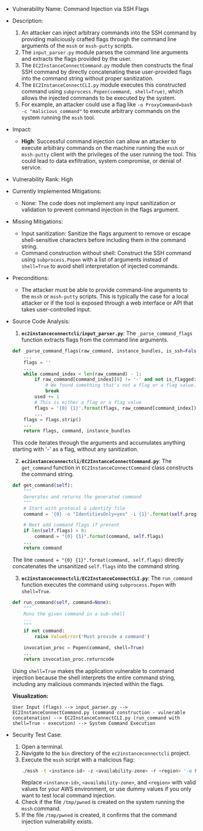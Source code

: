 - Vulnerability Name: Command Injection via SSH Flags
- Description:
    1. An attacker can inject arbitrary commands into the SSH command by providing maliciously crafted flags through the command line arguments of the `mssh` or `mssh-putty` scripts.
    2. The `input_parser.py` module parses the command line arguments and extracts the flags provided by the user.
    3. The `EC2InstanceConnectCommand.py` module then constructs the final SSH command by directly concatenating these user-provided flags into the command string without proper sanitization.
    4. The `EC2InstanceConnectCLI.py` module executes this constructed command using `subprocess.Popen(command, shell=True)`, which allows the injected commands to be executed by the system.
    5. For example, an attacker could use a flag like `-o ProxyCommand=bash -c "malicious_command"` to execute arbitrary commands on the system running the `mssh` tool.
- Impact:
    - **High**: Successful command injection can allow an attacker to execute arbitrary commands on the machine running the `mssh` or `mssh-putty` client with the privileges of the user running the tool. This could lead to data exfiltration, system compromise, or denial of service.
- Vulnerability Rank: High
- Currently Implemented Mitigations:
    - None: The code does not implement any input sanitization or validation to prevent command injection in the flags argument.
- Missing Mitigations:
    - Input sanitization: Sanitize the flags argument to remove or escape shell-sensitive characters before including them in the command string.
    - Command construction without shell: Construct the SSH command using `subprocess.Popen` with a list of arguments instead of `shell=True` to avoid shell interpretation of injected commands.
- Preconditions:
    - The attacker must be able to provide command-line arguments to the `mssh` or `mssh-putty` scripts. This is typically the case for a local attacker or if the tool is exposed through a web interface or API that takes user-controlled input.
- Source Code Analysis:
    1. **`ec2instanceconnectcli/input_parser.py`**: The `_parse_command_flags` function extracts flags from the command line arguments.
    ```python
    def _parse_command_flags(raw_command, instance_bundles, is_ssh=False):
        ...
        flags = ''
        ...
        while command_index < len(raw_command) - 1:
            if raw_command[command_index][0] != '-' and not is_flagged:
                # We found something that's not a flag or a flag value.  Exit flag loop.
                break
            used += 1
            # This is either a flag or a flag value
            flags = '{0} {1}'.format(flags, raw_command[command_index])
            ...
        flags = flags.strip()
        ...
        return flags, command, instance_bundles
    ```
    This code iterates through the arguments and accumulates anything starting with '-' as a flag, without any sanitization.

    2. **`ec2instanceconnectcli/EC2InstanceConnectCommand.py`**: The `get_command` function in `EC2InstanceConnectCommand` class constructs the command string.
    ```python
    def get_command(self):
        """
        Generates and returns the generated command
        """
        # Start with protocol & identity file
        command = '{0} -o "IdentitiesOnly=yes" -i {1}'.format(self.program, self.key_file)

        # Next add command flags if present
        if len(self.flags) > 0:
            command = "{0} {1}".format(command, self.flags)
        ...
        return command
    ```
    The line `command = "{0} {1}".format(command, self.flags)` directly concatenates the unsanitized `self.flags` into the command string.

    3. **`ec2instanceconnectcli/EC2InstanceConnectCLI.py`**: The `run_command` function executes the command using `subprocess.Popen` with `shell=True`.
    ```python
    def run_command(self, command=None):
        """
        Runs the given command in a sub-shell
        ...
        """
        if not command:
            raise ValueError('Must provide a command')

        invocation_proc = Popen(command, shell=True)
        ...
        return invocation_proc.returncode
    ```
    Using `shell=True` makes the application vulnerable to command injection because the shell interprets the entire command string, including any malicious commands injected within the flags.

    **Visualization:**

    ```
    User Input (flags) --> input_parser.py --> EC2InstanceConnectCommand.py (command construction - vulnerable concatenation) --> EC2InstanceConnectCLI.py (run_command with shell=True - execution) --> System Command Execution
    ```
- Security Test Case:
    1. Open a terminal.
    2. Navigate to the `bin` directory of the `ec2instanceconnectcli` project.
    3. Execute the `mssh` script with a malicious flag:
        ```bash
        ./mssh -t <instance-id> -z <availability-zone> -r <region> '-o ProxyCommand=bash -c "touch /tmp/pwned"'
        ```
        Replace `<instance-id>`, `<availability-zone>`, and `<region>` with valid values for your AWS environment, or use dummy values if you only want to test local command injection.
    4. Check if the file `/tmp/pwned` is created on the system running the `mssh` command.
    5. If the file `/tmp/pwned` is created, it confirms that the command injection vulnerability exists.